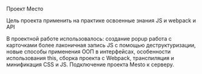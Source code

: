 Проект Место

Цель проекта применить на практике освоенные знания JS и webpack и API

В проектной работе использовалось:
создание popup
работа с карточками
более лаконичная запись JS c помощью деструктуризации,
новые способы применения ООП в интерфейсах,
особенности использования this,
сборка проекта с Webpack, транспиляция и минификация CSS и JS.
Подключение проекта Mesto к серверу.